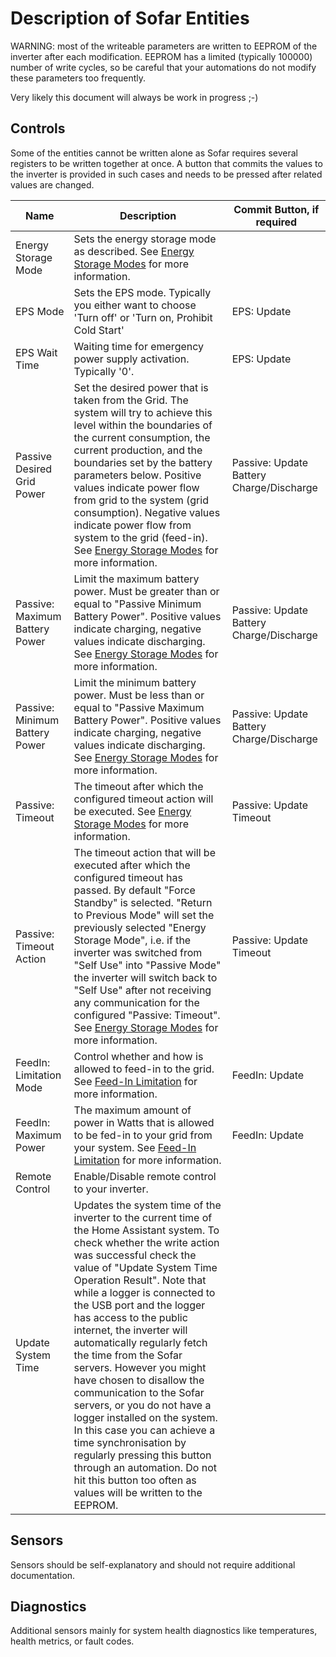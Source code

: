 # Description of Sofar Entities

WARNING: most of the writeable parameters are written to EEPROM of the inverter after each modification. EEPROM has a limited (typically 100000) number of write cycles, so be careful that your automations do not modify these parameters too frequently.

Very likely this document will always be work in progress ;-)

## Controls

Some of the entities cannot be written alone as Sofar requires several registers to be written together at once. A button that commits the values to the inverter is provided in such cases and needs to be pressed after related values are changed.

| Name | Description | Commit Button, if required |
| ---- | ----------- | -------------------------- |
| Energy Storage Mode | Sets the energy storage mode as described. See [Energy Storage Modes](sofar-energy-storage-modes.md) for more information. | |
| EPS Mode | Sets the EPS mode. Typically you either want to choose 'Turn off' or 'Turn on, Prohibit Cold Start' | EPS: Update |
| EPS Wait Time | Waiting time for emergency power supply activation. Typically '0'. | EPS: Update |
| Passive Desired Grid Power | Set the desired power that is taken from the Grid. The system will try to achieve this level within the boundaries of the current consumption, the current production, and the boundaries set by the battery parameters below. Positive values indicate power flow from grid to the system (grid consumption). Negative values indicate power flow from system to the grid (feed-in). See [Energy Storage Modes](sofar-energy-storage-modes.md) for more information.| Passive: Update Battery Charge/Discharge |
| Passive: Maximum Battery Power | Limit the maximum battery power. Must be greater than or equal to "Passive Minimum Battery Power". Positive values indicate charging, negative values indicate discharging. See [Energy Storage Modes](sofar-energy-storage-modes.md) for more information.| Passive: Update Battery Charge/Discharge |
| Passive: Minimum Battery Power | Limit the minimum battery power. Must be less than or equal to "Passive Maximum Battery Power". Positive values indicate charging, negative values indicate discharging. See [Energy Storage Modes](sofar-energy-storage-modes.md) for more information.| Passive: Update Battery Charge/Discharge |
| Passive: Timeout | The timeout after which the configured timeout action will be executed. See [Energy Storage Modes](sofar-energy-storage-modes.md) for more information.| Passive: Update Timeout |
| Passive: Timeout Action | The timeout action that will be executed after which the configured timeout has passed. By default "Force Standby" is selected. "Return to Previous Mode" will set the previously selected "Energy Storage Mode", i.e. if the inverter was switched from "Self Use" into "Passive Mode" the inverter will switch back to "Self Use" after not receiving any communication for the configured "Passive: Timeout". See [Energy Storage Modes](sofar-energy-storage-modes.md) for more information.| Passive: Update Timeout |
| FeedIn: Limitation Mode | Control whether and how is allowed to feed-in to the grid. See [Feed-In Limitation](sofar-feedin-limitation.md) for more information. | FeedIn: Update |
| FeedIn: Maximum Power | The maximum amount of power in Watts that is allowed to be fed-in to your grid from your system. See [Feed-In Limitation](sofar-feedin-limitation.md) for more information. | FeedIn: Update |
| Remote Control| Enable/Disable remote control to your inverter. |  |
| Update System Time | Updates the system time of the inverter to the current time of the Home Assistant system. To check whether the write action was successful check the value of "Update System Time Operation Result". Note that while a logger is connected to the USB port and the logger has access to the public internet, the inverter will automatically regularly fetch the time from the Sofar servers. However you might have chosen to disallow the communication to the Sofar servers, or you do not have a logger installed on the system. In this case you can achieve a time synchronisation by regularly pressing this button through an automation. Do not hit this button too often as values will be written to the EEPROM.| |


## Sensors

Sensors should be self-explanatory and should not require additional documentation.


## Diagnostics

Additional sensors mainly for system health diagnostics like temperatures, health metrics, or fault codes.